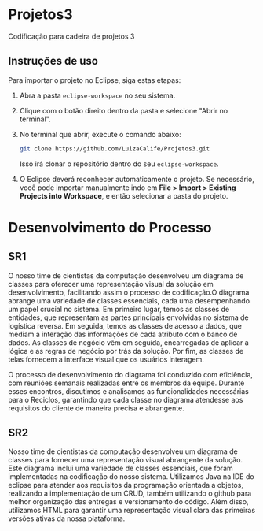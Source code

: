 # Projetos3
Codificação para cadeira de projetos 3

## Instruções de uso

Para importar o projeto no Eclipse, siga estas etapas:

1. Abra a pasta `eclipse-workspace` no seu sistema.

2. Clique com o botão direito dentro da pasta e selecione "Abrir no terminal".

3. No terminal que abrir, execute o comando abaixo:
   ```bash
   git clone https://github.com/LuizaCalife/Projetos3.git
   ```

    Isso irá clonar o repositório dentro do seu `eclipse-workspace`.


4. O Eclipse deverá reconhecer automaticamente o projeto. Se necessário, você pode importar manualmente indo em **File > Import > Existing Projects into Workspace**, e então selecionar a pasta do projeto.

# Desenvolvimento do Processo

## SR1
O nosso time de cientistas da computação desenvolveu um diagrama de classes para oferecer uma representação visual da solução em desenvolvimento, facilitando assim o processo de codificação.O diagrama abrange uma variedade de classes essenciais, cada uma desempenhando um papel crucial no sistema. Em primeiro lugar, temos as classes de entidades, que representam as partes principais envolvidas no sistema de logística reversa. Em seguida, temos as classes de acesso a dados, que mediam a interação das informações de cada atributo com o banco de dados. As classes de negócio vêm em seguida, encarregadas de aplicar a lógica e as regras de negócio por trás da solução. Por fim, as classes de telas fornecem a interface visual que os usuários interagem. 

O processo de desenvolvimento do diagrama foi conduzido com eficiência, com reuniões semanais realizadas entre os membros da equipe. Durante esses encontros, discutimos e analisamos as funcionalidades necessárias para o Reciclos, garantindo que cada classe no diagrama atendesse aos requisitos do cliente de maneira precisa e abrangente.

## SR2
Nosso time de cientistas da computação desenvolveu um diagrama de classes para fornecer uma representação visual abrangente da solução. Este diagrama inclui uma variedade de classes essenciais, que foram implementadas na codificação do nosso sistema. Utilizamos Java na IDE do eclipse para atender aos requisitos da programação orientada a objetos, realizando a implementação de um CRUD, também utilizando o github para melhor organização das entregas e versionamento do código. Além disso, utilizamos HTML para garantir uma representação visual clara das primeiras versões ativas da nossa plataforma. 
